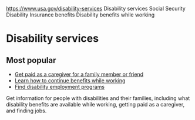 

https://www.usa.gov/disability-services
Disability services
Social Security Disability Insurance benefits
Disability benefits while working

Disability services
===================

Most popular
------------

* [Get paid as a caregiver for a family member or friend](https://www.usa.gov/disability-caregiver)
* [Learn how to continue benefits while working](https://www.usa.gov/disability-benefits-while-working)
* [Find disability employment programs](https://www.usa.gov/disability-jobs-training)

Get information for people with disabilities and their families, including what disability benefits are available while working, getting paid as a caregiver, and finding jobs.

